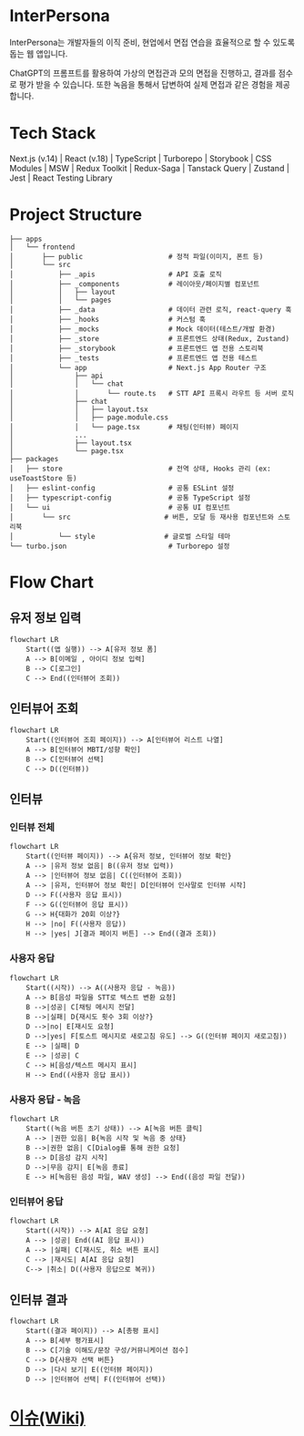 # InterPersona

InterPersona는 개발자들의 이직 준비, 현업에서 면접 연습을 효율적으로 할 수 있도록 돕는 웹 앱입니다.

ChatGPT의 프롬프트를 활용하여 가상의 면접관과 모의 면접을 진행하고, 결과를 점수로 평가 받을 수 있습니다.
또한 녹음을 통해서 답변하여 실제 면접과 같은 경험을 제공합니다.

# Tech Stack

Next.js (v.14) | React (v.18) | TypeScript | Turborepo | Storybook | CSS Modules | MSW | Redux Toolkit | Redux-Saga | Tanstack Query | Zustand | Jest | React Testing Library

# Project Structure

```
├── apps
│   └── frontend
│       ├── public                     # 정적 파일(이미지, 폰트 등)
│       └── src
│           ├── _apis                  # API 호출 로직
│           ├── _components            # 레이아웃/페이지별 컴포넌트
│           │   ├── layout
│           │   └── pages
│           ├── _data                  # 데이터 관련 로직, react-query 훅
│           ├── _hooks                 # 커스텀 훅
│           ├── _mocks                 # Mock 데이터(테스트/개발 환경)
│           ├── _store                 # 프론트엔드 상태(Redux, Zustand)
│           ├── _storybook             # 프론트엔드 앱 전용 스토리북
│           ├── _tests                 # 프론트엔드 앱 전용 테스트
│           └── app                    # Next.js App Router 구조
│               ├── api
│               │   └── chat
│               │       └── route.ts   # STT API 프록시 라우트 등 서버 로직
│               ├── chat
│               │   ├── layout.tsx
│               │   ├── page.module.css
│               │   └── page.tsx       # 채팅(인터뷰) 페이지
│               ...
│               ├── layout.tsx
│               └── page.tsx
├── packages
│   ├── store                          # 전역 상태, Hooks 관리 (ex: useToastStore 등)
│   ├── eslint-config                  # 공통 ESLint 설정
│   ├── typescript-config              # 공통 TypeScript 설정
│   └── ui                             # 공통 UI 컴포넌트
│       └── src                       # 버튼, 모달 등 재사용 컴포넌트와 스토리북
│           └── style                 # 글로벌 스타일 테마
└── turbo.json                         # Turborepo 설정
```

# Flow Chart

## 유저 정보 입력

```mermaid
flowchart LR
    Start((앱 실행)) --> A[유저 정보 폼]
    A --> B[이메일 , 아이디 정보 입력]
    B --> C[로그인]
    C --> End((인터뷰어 조회))
```

## 인터뷰어 조회

```mermaid
flowchart LR
    Start((인터뷰어 조회 페이지)) --> A[인터뷰어 리스트 나열]
    A --> B[인터뷰어 MBTI/성향 확인]
    B --> C[인터뷰어 선택]
    C --> D((인터뷰))
```

## 인터뷰

### 인터뷰 전체

```mermaid
flowchart LR
    Start((인터뷰 페이지)) --> A{유저 정보, 인터뷰어 정보 확인}
    A --> |유저 정보 없음| B((유저 정보 입력))
    A --> |인터뷰어 정보 없음| C((인터뷰어 조회))
    A --> |유저, 인터뷰어 정보 확인| D[인터뷰어 인사말로 인터뷰 시작]
    D --> F((사용자 응답 표시))
    F --> G((인터뷰어 응답 표시))
    G --> H{대화가 20회 이상?}
    H --> |no| F((사용자 응답))
    H --> |yes| J[결과 페이지 버튼] --> End((결과 조회))
```

### 사용자 응답

```mermaid
flowchart LR
    Start((시작)) --> A((사용자 응답 - 녹음))
    A --> B[음성 파일을 STT로 텍스트 변환 요청]
    B -->|성공| C[채팅 메시지 전달]
    B -->|실패| D{재시도 횟수 3회 이상?}
    D -->|no| E[재시도 요청]
    D -->|yes| F[토스트 메시지로 새로고침 유도] --> G((인터뷰 페이지 새로고침))
    E --> |실패| D
    E --> |성공| C
    C --> H[음성/텍스트 메시지 표시]
    H --> End((사용자 응답 표시))
```

### 사용자 응답 - 녹음

```mermaid
flowchart LR
    Start((녹음 버튼 초기 상태)) --> A[녹음 버튼 클릭]
    A --> |권한 있음| B{녹음 시작 및 녹음 중 상태}
    B -->|권한 없음| C[Dialog를 통해 권한 요청]
    B --> D[음성 감지 시작]
    D -->|무음 감지| E[녹음 종료]
    E --> H[녹음된 음성 파일, WAV 생성] --> End((음성 파일 전달))
```

### 인터뷰어 응답

```mermaid
flowchart LR
    Start((시작)) --> A[AI 응답 요청]
    A --> |성공| End((AI 응답 표시))
    A --> |실패| C[재시도, 취소 버튼 표시]
    C --> |재시도| A[AI 응답 요청]
    C--> |취소| D((사용자 응답으로 복귀))
```

## 인터뷰 결과

```mermaid
flowchart LR
    Start((결과 페이지)) --> A[총평 표시]
    A --> B[세부 평가표시]
    B --> C[기술 이해도/문장 구성/커뮤니케이션 점수]
    C --> D{사용자 선택 버튼}
    D --> |다시 보기| E((인터뷰 페이지))
    D --> |인터뷰어 선택| F((인터뷰어 선택))
```

# [이슈(Wiki)](https://github.com/hmy751/inter-persona/wiki/Issue)

